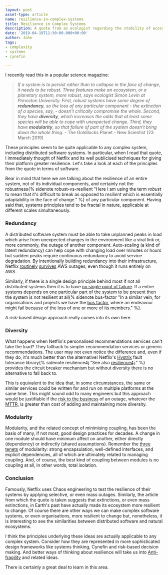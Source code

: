 ```yaml
---
layout: post
asset-type: article
name: resilience-in-complex-systems
title: Resilience in Complex Systems
description: A quote from an ecologist regarding the stability of ecosystems applies to software systems too.
date: '2019-04-19T11:30:00.000+00:00'
author: John
tags:
- complexity
- systems
- cynefin

---
```


I recently read this in a popular science magazine:

> *If a system is to persist rather than to collapse in the face of change, it needs to be robust. Three features make an ecosystem, or a planetary system, more robust, says ecologist Simon Levin at Princeton University. 
> First, robust systems have some degree of **redundancy**, so the loss of any particular component - the extinction of a species, say, - doesn't critically compromise the whole.
> Second, they have **diversity**, which increases the odds that at least some species will be able to cope with unexpected change.
> Third, they have **modularity**, so that failure of part of the system doesn't bring down the whole thing.* - The Goldilocks Planet - New Scientist (23 March 2019)

These principles seem to be quite applicable to any complex system, including distributed software systems. In particular, when I read that quote, I immediately thought of Netflix and its well publicised techniques for giving their platform greater resilience. Let's take a look at each of the principles from the quote in terms of software. 

Bear in mind that here we are talking about the resilience of an entire system, not of its individual components, and certainly not the robustness{% sidenote robust-vs-resilient "Here I am using the term *robust* to mean that it's difficult to break as opposed to *resilient* which is essentially adaptability in the face of change." %} of any particular component. Having said that, systems principles tend to be fractal in nature, applicable at different scales simultaneously.

### Redundancy

A distributed software system must be able to take unplanned peaks in load which arise from unexpected changes in the environment like a viral link or, more commonly, the outage of another component. Auto-scaling (a kind of latent redundancy) can help cope with changing load over minutes or hours but sudden peaks require continuous redundancy to avoid service degradation. By intentionally building redundancy into their infrastructure, Netflix [routinely](https://www.networkworld.com/article/3178076/why-netflix-didnt-sink-when-amazon-s3-went-down.html) [survives](https://www.computer.org/publications/tech-news/research/realizing-software-reliability-in-the-face-of-infrastructure-instability) AWS outages, even though it runs entirely on AWS. 

Similarly, if there is a single design principle behind most if not all distributed systems then it is to have [no single point of failure](https://en.wikipedia.org/wiki/Single_point_of_failure). If a entire systems depends on one particular part of the system to be present then the system is not resilient at all{% sidenote bus-factor "In a similar vein, for organisations and projects we have the [bus factor](https://en.wikipedia.org/wiki/Bus_factor), where an endeavour might fail because of the loss of one or more of its members." %}.

A risk-based design approach really comes into its own here.

### Diversity

What happens when Netflix's personalised recommendations services can't take the load? They fallback to simpler recommendation services or generic recommendations. The user may not even notice the difference and, even if they do, it's much better than the alternative! Netflix's [Hystrix](https://github.com/Netflix/Hystrix) fault tolerance library{% sidenote resilience4j "See also [resilience4j](https://github.com/resilience4j/resilience4j)." %} provides the circuit breaker mechanism but without diversity there is no alternative to fall back to.

This is equivalent to the idea that, in some circumstances, the same or similar services could be written for and run on multiple platforms at the same time. This might sound odd to many engineers but this approach would be justifiable if the [risk to the business](https://en.wikipedia.org/wiki/Expected_loss) of an outage, whatever the [MTTR](https://blog.fosketts.net/2011/07/06/defining-failure-mttr-mttf-mtbf/), is greater than cost of adding and maintaining more diversity.

### Modularity

Modularity, and the related concept of minimising coupling, has been the basis of many, if not most, good design practices for decades. A change in one module should have minimum affect on another, either directly (dependency) or indirectly (shared assumptions). Remember the [three tenets](https://www.youtube.com/watch?v=AJW2FAJGgVw) of modularity: strong encapsulation, well-defined interfaces, and explicit dependencies, all of which are ultimately related to managing coupling. And, of course, the best kind of coupling between modules is no coupling at all, in other words, total isolation.

### Conclusion

Famously, Netflix uses Chaos engineering to test the resilience of their systems by applying selective, or even mass outages. Similarly, the article from which the quote is taken suggests that extinctions, or even mass extinctions, in Earth's past have actually made its ecosystem more resilient to change. Of course there are other ways we can make complex software systems, or even organisations, more resilient to change but, nonetheless, it is interesting to see the similarities between distributed software and natural ecosystems. 

I think the principles underlying these ideas are actually applicable to any complex system.  Consider how they are represented in more sophisticated design frameworks like systems thinking, Cynefin and risk-based decision making. And better ways of thinking about resilience will take us into [Anti-fragility](https://en.wikipedia.org/wiki/Antifragile) and related ideas.

There is certainly a great deal to learn in this area. 

